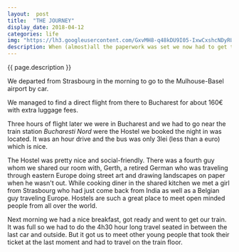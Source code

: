 ```yaml
---
layout:  post
title:  "THE JOURNEY"
display_date: 2018-04-12
categories: life
img: "https://lh3.googleusercontent.com/GxvMH8-q48kDU9I05-IxwCxshcNDyRUnUUIrA5-gk54YtS9V3tAdmM1ndbkfuU9dqMXIrwFwMLLmG2MigAmsu8a0fr_ikK6ZQMrktJiOLTYzFNO_ip-jAdRwLaGgvgL5tOu0gxCVCucFZCf5kOv0fEyY0i6Zl1iu28m9VuC7haY2dBOMjsSgWyWCO57uPHUYtiOINwTCT2qlGc7ZK8bm9naqCbo10Q4DwzxRAtVAo4vdw6pntGoCykotkU_IY5Ts5jLbZoLJLF4-Hdw9zN6CSIEesoa4XF1a9v5PurJ8vDiZExpq1TLchznLFLVH0iYjozVom4ch6bmQ8k_Elljbwnb1F6kgOCghCb4V1f5XehjvZ0GNyW4FX6NGj-J5TzHkFFsYUL43rQ-nkZrzxPiIzoj6E--niW_Gkfk0iwMGjpaPWfDO9wtx3ZcItMP3zHhuqR4UoZ49-VzyMjCDQn3it9TJbXeYPuq0jGpdTrue5qLddoUNwkW5SA8xeDBnCZhKbnsmOkmaXX6DKeIEznOAJxAbmdxlJwb40IGCoZhN2Z6jJ_-mAk56Xej_f7-Ekx30tKPdNvIn6wsDAJGJF_eJKrm1KcXt5aCg_jJ6KVM=w697-h929-no"
description: When (almost)all the paperwork was set we now had to get there...
---
```


{{ page.description }}

We departed from Strasbourg in the morning to go to the Mulhouse-Basel airport by car.

We managed to find a direct flight from there to Bucharest for about 160€ with extra luggage fees.

Three hours of flight later we were in Bucharest and we had to go near the train station _Bucharesti Nord_ were the Hostel we booked the night in was located. It was an hour drive and the bus was only 3lei (less than a euro) which is nice.

The Hostel was pretty nice and social-friendly. There was a fourth guy whom we shared our room with, Gerth, a retired German who was traveling through eastern Europe doing street art and drawing landscapes on paper when he wasn't out. While cooking diner in the shared kitchen we met a girl from Strasbourg who had just come back from India as well as a Belgian guy traveling Europe. Hostels are such a great place to meet open minded people from all over the world.

Next morning we had a nice breakfast, got ready and went to get our train. It was full so we had to do the 4h30 hour long travel seated in between the last car and outside. But it got us to meet other young people that took their ticket at the last moment and had to travel on the train floor.
